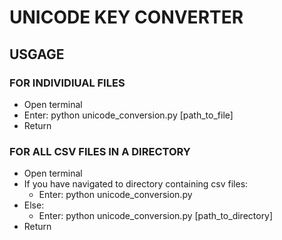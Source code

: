 # UNICODE KEY CONVERTER

## USGAGE

### FOR INDIVIDIUAL FILES

- Open terminal
- Enter: python unicode_conversion.py [path_to_file]
- Return

### FOR ALL CSV FILES IN A DIRECTORY

- Open terminal
- If you have navigated to directory containing csv files:
	- Enter: python unicode_conversion.py
- Else:
	- Enter: python unicode_conversion.py [path_to_directory]
- Return






